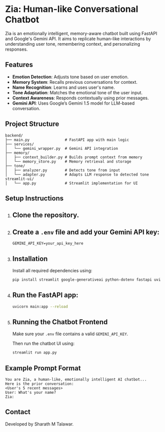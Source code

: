 # Zia: Human-like Conversational Chatbot

Zia is an emotionally intelligent, memory-aware chatbot built using FastAPI and Google's Gemini API. It aims to replicate human-like interactions by understanding user tone, remembering context, and personalizing responses.

##  Features

- **Emotion Detection**: Adjusts tone based on user emotion.
- **Memory System**: Recalls previous conversations for context.
- **Name Recognition**: Learns and uses user's name.
- **Tone Adaptation**: Matches the emotional tone of the user input.
- **Context Awareness**: Responds contextually using prior messages.
- **Gemini API**: Uses Google’s Gemini 1.5 model for LLM-based conversation.

##  Project Structure

```
backend/
├── main.py                # FastAPI app with main logic
├── services/
│   └── gemini_wrapper.py  # Gemini API integration
├── memory/
│   ├── context_builder.py # Builds prompt context from memory
│   └── memory_store.py    # Memory retrieval and storage
├── tone/
│   ├── analyzer.py        # Detects tone from input
│   └── adapter.py         # Adapts LLM response to detected tone
streamlit-ui/
│   └── app.py             # Streamlit implementation for UI
```

##  Setup Instructions

1. ## Clone the repository.

2. ## Create a `.env` file and add your Gemini API key:
   ```env
   GEMINI_API_KEY=your_api_key_here
   ```
3. ## Installation

   Install all required dependencies using:

   ```bash
   pip install streamlit google-generativeai python-dotenv fastapi uvicorn redis
   ```
4. ## Run the FastAPI app:
   ```bash
   uvicorn main:app --reload
   ```

5. ## Running the Chatbot Frontend

   Make sure your `.env` file contains a valid `GEMINI_API_KEY`.

   Then run the chatbot UI using:

   ```bash
   streamlit run app.py
##  Example Prompt Format

```
You are Zia, a human-like, emotionally intelligent AI chatbot...
Here is the prior conversation:
<User's 5 recent messages>
User: What's your name?
Zia:
```

##  Contact

Developed by Sharath M Talawar.
